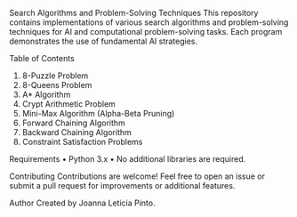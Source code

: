 Search Algorithms and Problem-Solving Techniques
This repository contains implementations of various search algorithms and problem-solving techniques for AI and computational problem-solving tasks. Each program demonstrates the use of fundamental AI strategies.

Table of Contents
1.	8-Puzzle Problem
2.	8-Queens Problem
3.	A* Algorithm
4.	Crypt Arithmetic Problem
5.	Mini-Max Algorithm (Alpha-Beta Pruning)
6.	Forward Chaining Algorithm
7.	Backward Chaining Algorithm
8. Constraint Satisfaction Problems
   
Requirements
•	Python 3.x
•	No additional libraries are required.

Contributing
Contributions are welcome! Feel free to open an issue or submit a pull request for improvements or additional features.

Author
Created by Joanna Leticia Pinto.
